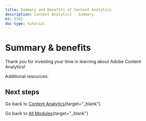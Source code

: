 ```yaml
---
title: Summary and Benefits of Content Analytics
description: Content Analytics - Summary
kt: 5342
doc-type: tutorial
---
```

# Summary & benefits

Thank you for investing your time in learning about Adobe Content Analytics! 

Additional resources:


## Next steps

Go back to [Content Analytics](./contentanalytics.md){target="_blank"}

Go back to [All Modules](./../../../../overview.md){target="_blank"}